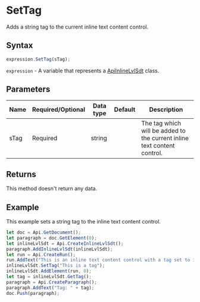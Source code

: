 # SetTag

Adds a string tag to the current inline text content control.

## Syntax

```javascript
expression.SetTag(sTag);
```

`expression` - A variable that represents a [ApiInlineLvlSdt](../ApiInlineLvlSdt.md) class.

## Parameters

| **Name** | **Required/Optional** | **Data type** | **Default** | **Description** |
| ------------- | ------------- | ------------- | ------------- | ------------- |
| sTag | Required | string |  | The tag which will be added to the current inline text content control. |

## Returns

This method doesn't return any data.

## Example

This example sets a string tag to the inline text content control.

```javascript
let doc = Api.GetDocument();
let paragraph = doc.GetElement(0);
let inlineLvlSdt = Api.CreateInlineLvlSdt();
paragraph.AddInlineLvlSdt(inlineLvlSdt);
let run = Api.CreateRun();
run.AddText("This is an inline text content control with a tag set to it.");
inlineLvlSdt.SetTag("This is a tag");
inlineLvlSdt.AddElement(run, 0);
let tag = inlineLvlSdt.GetTag();
paragraph = Api.CreateParagraph();
paragraph.AddText("Tag: " + tag);
doc.Push(paragraph);
```
